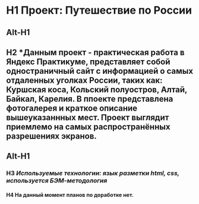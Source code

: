 # H1 Проект: Путешествие по России
Alt-H1
------ 
## H2 *Данным проект - практическая работа в Яндекс Практикуме, представляет собой одностраничный сайт с информацией о самых отдаленных уголках России, таких как: Куршская коса, Кольский полуостров, Алтай, Байкал, Карелия. В ппоекте представлена фотогалерея и краткое описание вышеуказаннных мест. Проект выглядит приемлемо на самых распространённых разрешениях экранов.
Alt-H1
------ 
### H3 *Используемые технологии: язык разметки html, css, используется БЭМ-методология*
#### H4 На данный момент планов по доработке нет. 
